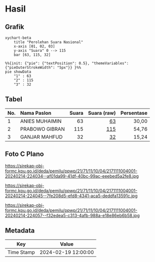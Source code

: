 # Hasil

## Grafik

```mermaid
xychart-beta
    title "Perolehan Suara Nasional"
    x-axis [01, 02, 03]
    y-axis "Suara" 0 --> 115
    bar [63, 115, 32]
```

```mermaid
%%{init: {"pie": {"textPosition": 0.5}, "themeVariables": {"pieOuterStrokeWidth": "5px"}} }%%
pie showData
    "1" : 63
    "2" : 115
    "3" : 32
```

## Tabel

| No. | Nama Paslon    | Suara | Suara (raw) | Persentase |
|:--- |:-------------- | -----:| -----------:| ----------:|
| 1   | ANIES MUHAIMIN | 63    | [63][p-1]   | 30,00      |
| 2   | PRABOWO GIBRAN | 115   | [115][p-2]  | 54,76      |
| 3   | GANJAR MAHFUD  | 32    | [32][p-3]   | 15,24      |


[p-1]: https://github.com/gigit-pemilu/pemilu-2024/blob/main/pilpres/hitung-suara/sub/21-kepulauan-riau/sub/71-kota-batam/sub/11-sagulung/sub/1004-sagulung-kota/sub/001-tps/sub/paslon-1.txt
[p-2]: https://github.com/gigit-pemilu/pemilu-2024/blob/main/pilpres/hitung-suara/sub/21-kepulauan-riau/sub/71-kota-batam/sub/11-sagulung/sub/1004-sagulung-kota/sub/001-tps/sub/paslon-2.txt
[p-3]: https://github.com/gigit-pemilu/pemilu-2024/blob/main/pilpres/hitung-suara/sub/21-kepulauan-riau/sub/71-kota-batam/sub/11-sagulung/sub/1004-sagulung-kota/sub/001-tps/sub/paslon-3.txt

## Foto C Plano

https://sirekap-obj-formc.kpu.go.id/deda/pemilu/ppwp/21/71/11/10/04/2171111004001-20240214-224034--af01da99-41df-40bc-99ac-eeebed5a2fe8.jpg

https://sirekap-obj-formc.kpu.go.id/deda/pemilu/ppwp/21/71/11/10/04/2171111004001-20240214-224045--7fe208d5-efd8-4341-aca5-deddfa13591c.jpg

https://sirekap-obj-formc.kpu.go.id/deda/pemilu/ppwp/21/71/11/10/04/2171111004001-20240214-224057--f32edea5-c313-4afb-988a-e18e86eb6b58.jpg


## Metadata

| Key        | Value               |
| ---------- | ------------------- |
| Time Stamp | 2024-02-19 12:00:00 |



